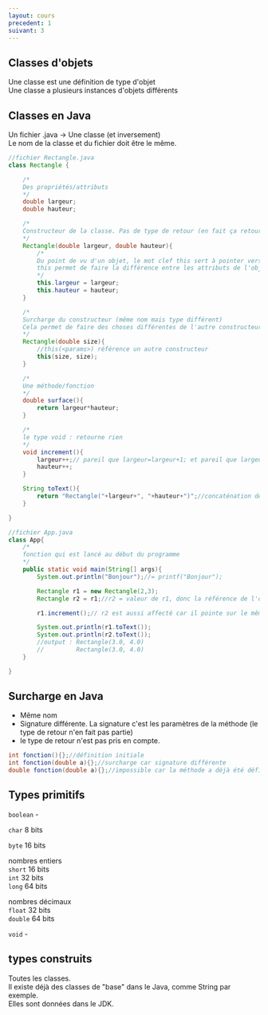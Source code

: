 ```yaml
---
layout: cours
precedent: 1
suivant: 3
---
```


## Classes d'objets
Une classe est une définition de type d'objet  
Une classe a plusieurs instances d'objets différents

## Classes en Java
Un fichier .java -> Une classe (et inversement)  
Le nom de la classe et du fichier doit être le même.
```java
//fichier Rectangle.java
class Rectangle {

	/*
	Des propriétés/attributs
	*/
	double largeur;
	double hauteur;

	/*
	Constructeur de la classe. Pas de type de retour (en fait ça retourne une référence de l'objet en mémoire)
	*/
	Rectangle(double largeur, double hauteur){
		/*
		Du point de vu d'un objet, le mot clef this sert à pointer vers soi-même donc this.largeur est ma largeur. largeur sans this pointe vers le paramètre de la fonction.
		this permet de faire la différence entre les attributs de l'objet et les paramètres de la méthode/constructeur si ils ont les mêmes noms.
		*/
		this.largeur = largeur;
		this.hauteur = hauteur;
	}

	/*
	Surcharge du constructeur (même nom mais type différent)
	Cela permet de faire des choses différentes de l'autre constructeur
	*/
	Rectangle(double size){
		//this(<params>) référence un autre constructeur
		this(size, size);
	}

	/*
	Une méthode/fonction
	*/
	double surface(){
		return largeur*hauteur;
	}

	/*
	le type void : retourne rien
	*/
	void increment(){
		largeur++;// pareil que largeur=largeur+1; et pareil que largeur+=1;
		hauteur++;
	}

	String toText(){
		return "Rectangle("+largeur+", "+hauteur+")";//concaténation de string et double avec les +
	}

}
```

```java
//fichier App.java
class App{
	/*
	fonction qui est lancé au début du programme
	*/
	public static void main(String[] args){
		System.out.println("Bonjour");//= printf("Bonjour");

		Rectangle r1 = new Rectangle(2,3);
		Rectangle r2 = r1;//r2 = valeur de r1, donc la référence de l'objet r1

		r1.increment();// r2 est aussi affecté car il pointe sur le même objet que r1

		System.out.println(r1.toText());
		System.out.println(r2.toText());
		//output : Rectangle(3.0, 4.0)
		//         Rectangle(3.0, 4.0)
	}

}
```

## Surcharge en Java
- Même nom
- Signature différente. La signature c'est les paramètres de la méthode (le type de retour n'en fait pas partie)
- le type de retour n'est pas pris en compte.

```java
int fonction(){};//définition initiale
int fonction(double a){};//surcharge car signature différente
double fonction(double a){};//impossible car la méthode a déjà été défini avant. Le type de retour n'est pas pris en compte
```

## Types primitifs
`boolean` -

`char` 8 bits

`byte` 16 bits

nombres entiers  
`short` 16 bits  
`int` 32 bits  
`long` 64 bits  

nombres décimaux  
`float` 32 bits  
`double` 64 bits

`void` -

## types construits
Toutes les classes.  
Il existe déjà des classes de "base" dans le Java, comme String par exemple.  
Elles sont données dans le JDK.
